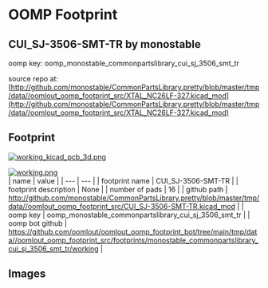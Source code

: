 # OOMP Footprint  
## CUI_SJ-3506-SMT-TR  by monostable  
  
oomp key: oomp_monostable_commonpartslibrary_cui_sj_3506_smt_tr  
  
source repo at: [http://github.com/monostable/CommonPartsLibrary.pretty/blob/master/tmp/data//oomlout_oomp_footprint_src/XTAL_NC26LF-327.kicad_mod](http://github.com/monostable/CommonPartsLibrary.pretty/blob/master/tmp/data//oomlout_oomp_footprint_src/XTAL_NC26LF-327.kicad_mod)  
## Footprint  
  
[![working_kicad_pcb_3d.png](working_kicad_pcb_3d_600.png)](working_kicad_pcb_3d.png)  
  
[![working.png](working_600.png)](working.png)  
| name | value | 
| --- | --- | 
| footprint name | CUI_SJ-3506-SMT-TR | 
| footprint description | None | 
| number of pads | 16 | 
| github path | http://github.com/monostable/CommonPartsLibrary.pretty/blob/master/tmp/data//oomlout_oomp_footprint_src/CUI_SJ-3506-SMT-TR.kicad_mod | 
| oomp key | oomp_monostable_commonpartslibrary_cui_sj_3506_smt_tr | 
| oomp bot github | https://github.com/oomlout/oomlout_oomp_footprint_bot/tree/main/tmp/data//oomlout_oomp_footprint_src/footprints/monostable_commonpartslibrary_cui_sj_3506_smt_tr/working | 
## Images  
